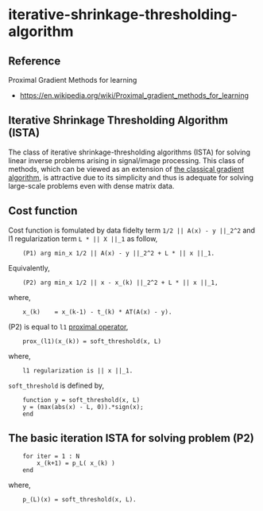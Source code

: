 # iterative-shrinkage-thresholding-algorithm

## Reference
Proximal Gradient Methods for learning
- https://en.wikipedia.org/wiki/Proximal_gradient_methods_for_learning

## Iterative Shrinkage Thresholding Algorithm (ISTA)
The class of iterative shrinkage-thresholding algorithms (ISTA) for solving linear inverse problems arising in signal/image processing. This class of methods, which can be viewed as an extension of [the classical gradient algorithm](https://en.wikipedia.org/wiki/Gradient_descent), is attractive due to its simplicity and thus is adequate for solving large-scale problems even with dense matrix data.

## Cost function 
Cost function is fomulated by data fidelty term `1/2 || A(x) - y ||_2^2` and l1 regularization term `L * || X ||_1` as follow,

        (P1) arg min_x 1/2 || A(x) - y ||_2^2 + L * || x ||_1.

Equivalently,

        (P2) arg min_x 1/2 || x - x_(k) ||_2^2 + L * || x ||_1,

where,

        x_(k)    = x_(k-1) - t_(k) * AT(A(x) - y).
        
(P2) is equal to `l1` [proximal operator](https://en.wikipedia.org/wiki/Proximal_operator),

        prox_(l1)(x_(k)) = soft_threshold(x, L)
        
where, 

        l1 regularization is || x ||_1.

`soft_threshold` is defined by,
        
        function y = soft_threshold(x, L)
        y = (max(abs(x) - L, 0)).*sign(x);
        end

## The basic iteration ISTA for solving problem (P2)
        for iter = 1 : N
            x_(k+1) = p_L( x_(k) )
        end
        
where, 

        p_(L)(x) = soft_threshold(x, L).

